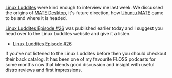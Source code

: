 <!--
.. title: MATE interview with Linux Luddites
.. slug: mate-interview-with-linux-luddites
.. date: 2014-10-13 18:55:32 UTC
.. tags: MATE,Ubuntu MATE,Linux Luddites,interview
.. link: https://linuxluddites.com/shows/episode-26
.. description:
.. type: text
.. author: Martin Wimpress
-->

[Linux Luddites](https://linuxluddites.com) were kind enough to interview
me last week. We discussed the origins of [MATE Desktop](https://mate-desktop.org),
it's future direction, how [Ubuntu MATE](https://ubuntu-mate.org) came to
be and where it is headed.

[Linux Luddites Episode #26](https://linuxluddites.com/shows/episode-26)
was published earlier today and I suggest you head over to the Linux Luddites
website and give it a listen.

  * [Linux Luddites Episode #26](https://linuxluddites.com/shows/episode-26)

If you've not listened to the Linux Luddites before then you should checkout
their back catalog. It has been one of my favourite FLOSS podcasts for some
months now that blends good discussion and insight with useful distro reviews
and first impressions.
